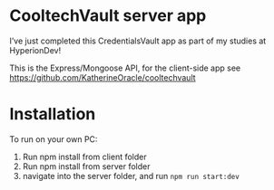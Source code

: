 # CooltechVault server app

I’ve just completed this CredentialsVault app as part of my studies at HyperionDev! 

This is the Express/Mongoose API, for the client-side app see <https://github.com/KatherineOracle/cooltechvault>

# Installation

To run on your own PC: 
1. Run npm install from client folder 
2. Run npm install from server folder 
3. navigate into the server folder, and run `npm run start:dev`